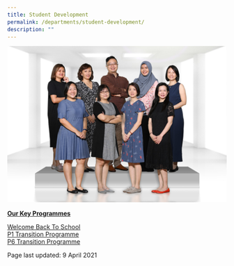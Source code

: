 ```yaml
---
title: Student Development
permalink: /departments/student-development/
description: ""
---
```

<img src="/images/sd1.jpg">
<p><u><strong>Our Key Programmes</strong></u></p>
<p><a href="/departments/student-development/welcome-back-to-school" target="">Welcome Back To School</a><br /><a href="/departments/student-development/p1-transition-programme" target="">P1 Transition Programme</a><br /><a href="/departments/student-development/p6-transition-programme" target="">P6 Transition Programme</a></p>
<p>Page last updated: 9 April 2021</p>